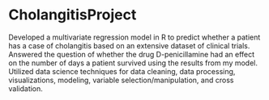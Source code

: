 # CholangitisProject
Developed a multivariate regression model in R to predict whether a patient has a case of cholangitis based on an extensive dataset of clinical trials.
Answered the question of whether the drug D-penicillamine had an effect on the number of days a patient survived using the results from my model.
Utilized data science techniques for data cleaning, data processing, visualizations, modeling, variable selection/manipulation, and cross validation.
